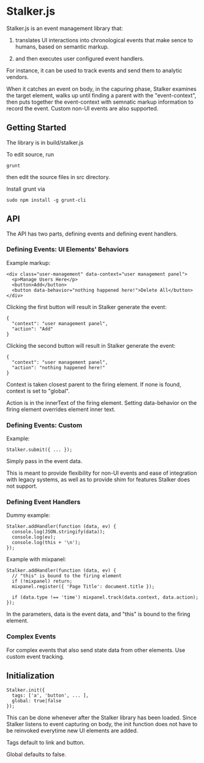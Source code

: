 # Stalker.js

Stalker.js is an event management library that: 

1. translates UI interactions into chronological events that make sence to humans, based on semantic markup.

2. and then executes user configured event handlers.

For instance, it can be used to track events and send them to analytic vendors.

When it catches an event on body, in the capuring phase, Stalker examines the target element, walks up until finding a parent with the "event-context", then puts together the event-context with semnatic markup information to record the event. Custom non-UI events are also supported.

## Getting Started

The library is in build/stalker.js

To edit source, run

    grunt

then edit the source files in src directory.

Install grunt via

    sudo npm install -g grunt-cli

## API

The API has two parts, defining events and defining event handlers.

### Defining Events: UI Elements' Behaviors

Example markup:

    <div class="user-management" data-context="user management panel">
      <p>Manage Users Here</p>
      <button>Add</button>
      <button data-behavior="nothing happened here!">Delete All</button>
    </div>

Clicking the first button will result in Stalker generate the event:

    {
      "context": "user management panel",
      "action": "Add"
    }

Clicking the second button will result in Stalker generate the event:

    {
      "context": "user management panel",
      "action": "nothing happened here!"
    }

Context is taken closest parent to the firing element. If none is found, context is set to "global".

Action is in the innerText of the firing element. Setting data-behavior on the firing element overrides element inner text.

### Defining Events: Custom

Example:

    Stalker.submit({ ... });

Simply pass in the event data.

This is meant to provide flexibility for non-UI events and ease of integration with legacy systems, as well as to provide shim for features Stalker does not support.

### Defining Event Handlers

Dummy example:

    Stalker.addHandler(function (data, ev) {
      console.log(JSON.stringify(data));
      console.log(ev);
      console.log(this + '\n');
    });

Example with mixpanel:

    Stalker.addHandler(function (data, ev) {
      // "this" is bound to the firing element
      if (!mixpanel) return;
      mixpanel.register({ 'Page Title': document.title });

      if (data.type !== 'time') mixpanel.track(data.context, data.action);
    });

In the parameters, data is the event data, and "this" is bound to the firing element.

### Complex Events

For complex events that also send state data from other elements. Use custom event tracking.

## Initialization

    Stalker.init({
      tags: ['a', 'button', ... ],
      global: true|false
    });

This can be done whenever after the Stalker library has been loaded. Since Stalker listens to event capturing on body, the init function does not have to be reinvoked everytime new UI elements are added.

Tags default to link and button.

Global defaults to false.